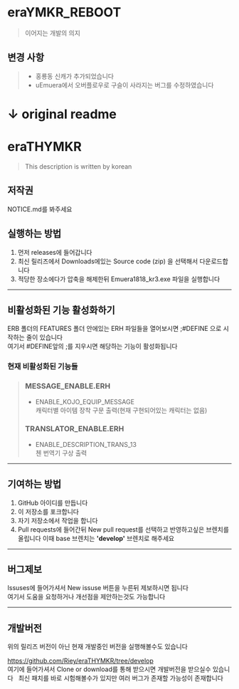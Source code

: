 
# eraYMKR_REBOOT

> 이어지는 개발의 의지

## 변경 사항

>* 홍룡동 신캐가 추가되었습니다
>* uEmuera에서 오버플로우로 구슬이 사라지는 버그를 수정하였습니다 

# ↓ original readme

# eraTHYMKR

> This description is written by korean

## 저작권

NOTICE.md를 봐주세요

## 실행하는 방법

1. 먼저 releases에 들어갑니다
2. 최신 릴리즈에서 Downloads에있는 Source code (zip) 을 선택해서 다운로드합니다
3. 적당한 장소에다가 압축을 해제한뒤 Emuera1818_kr3.exe 파일을 실행합니다

------

## 비활성화된 기능 활성화하기

ERB 폴더의 FEATURES 폴더 안에있는 ERH 파일들을 열어보시면 ;#DEFINE 으로 시작하는 줄이 있습니다  
여기서 #DEFINE앞의 ;를 지우시면 해당하는 기능이 활성화됩니다

### 현재 비활성화된 기능들

>### MESSAGE_ENABLE.ERH  
>* ENABLE_KOJO_EQUIP_MESSAGE  
>캐릭터별 아이템 장착 구문 출력(현재 구현되어있는 캐릭터는 없음)
>### TRANSLATOR_ENABLE.ERH
>* ENABLE_DESCRIPTION_TRANS_13  
>첸 번역기 구상 출력


------

## 기여하는 방법

1. GitHub 아이디를 만듭니다
2. 이 저장소를 포크합니다
3. 자기 저장소에서 작업을 합니다
4. Pull requests에 들어간뒤 New pull request를 선택하고 반영하고싶은 브렌치를 올립니다 이때 base 브렌치는 **'develop'** 브렌치로 해주세요


------

## 버그제보

Issuses에 들어가셔서 New issuse 버튼을 누른뒤 제보하시면 됩니다  
여기서 도움을 요청하거나 개선점을 제안하는것도 가능합니다

------

## 개발버전

위의 릴리즈 버전이 아닌 현재 개발중인 버전을 실행해볼수도 있습니다

https://github.com/Riey/eraTHYMKR/tree/develop  
여기에 들어가셔서 Clone or download를 통해 받으시면 개발버전을 받으실수 있습니다  
최신 패치를 바로 시험해볼수가 있지만 여러 버그가 존재할 가능성이 존재합니다
